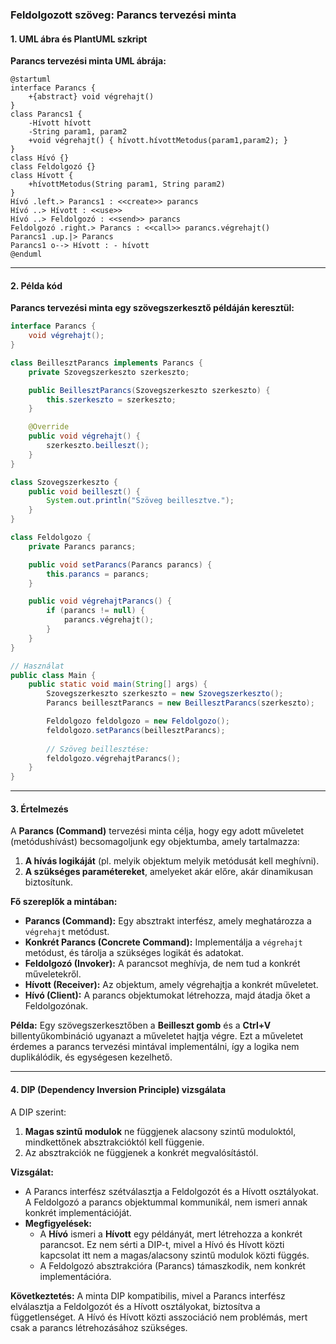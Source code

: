 ### **Feldolgozott szöveg: Parancs tervezési minta**

#### **1. UML ábra és PlantUML szkript**
**Parancs tervezési minta UML ábrája:**

```plantuml
@startuml
interface Parancs {
    +{abstract} void végrehajt()
}
class Parancs1 {
    -Hívott hívott
    -String param1, param2
    +void végrehajt() { hívott.hívottMetodus(param1,param2); }
}
class Hívó {}
class Feldolgozó {}
class Hívott {
    +hívottMetodus(String param1, String param2)
}
Hívó .left.> Parancs1 : <<create>> parancs
Hívó ..> Hívott : <<use>>
Hívó ..> Feldolgozó : <<send>> parancs
Feldolgozó .right.> Parancs : <<call>> parancs.végrehajt()
Parancs1 .up.|> Parancs
Parancs1 o--> Hívott : - hívott
@enduml
```

---

#### **2. Példa kód**
**Parancs tervezési minta egy szövegszerkesztő példáján keresztül:**

```java
interface Parancs {
    void végrehajt();
}

class BeillesztParancs implements Parancs {
    private Szovegszerkeszto szerkeszto;

    public BeillesztParancs(Szovegszerkeszto szerkeszto) {
        this.szerkeszto = szerkeszto;
    }

    @Override
    public void végrehajt() {
        szerkeszto.beilleszt();
    }
}

class Szovegszerkeszto {
    public void beilleszt() {
        System.out.println("Szöveg beillesztve.");
    }
}

class Feldolgozo {
    private Parancs parancs;

    public void setParancs(Parancs parancs) {
        this.parancs = parancs;
    }

    public void végrehajtParancs() {
        if (parancs != null) {
            parancs.végrehajt();
        }
    }
}

// Használat
public class Main {
    public static void main(String[] args) {
        Szovegszerkeszto szerkeszto = new Szovegszerkeszto();
        Parancs beillesztParancs = new BeillesztParancs(szerkeszto);

        Feldolgozo feldolgozo = new Feldolgozo();
        feldolgozo.setParancs(beillesztParancs);
        
        // Szöveg beillesztése:
        feldolgozo.végrehajtParancs();
    }
}
```

---

#### **3. Értelmezés**
A **Parancs (Command)** tervezési minta célja, hogy egy adott műveletet (metódushívást) becsomagoljunk egy objektumba, amely tartalmazza:
1. **A hívás logikáját** (pl. melyik objektum melyik metódusát kell meghívni).
2. **A szükséges paramétereket**, amelyeket akár előre, akár dinamikusan biztosítunk.

**Fő szereplők a mintában:**
- **Parancs (Command):** Egy absztrakt interfész, amely meghatározza a `végrehajt` metódust.
- **Konkrét Parancs (Concrete Command):** Implementálja a `végrehajt` metódust, és tárolja a szükséges logikát és adatokat.
- **Feldolgozó (Invoker):** A parancsot meghívja, de nem tud a konkrét műveletekről.
- **Hívott (Receiver):** Az objektum, amely végrehajtja a konkrét műveletet.
- **Hívó (Client):** A parancs objektumokat létrehozza, majd átadja őket a Feldolgozónak.

**Példa:**
Egy szövegszerkesztőben a **Beilleszt gomb** és a **Ctrl+V** billentyűkombináció ugyanazt a műveletet hajtja végre. Ezt a műveletet érdemes a parancs tervezési mintával implementálni, így a logika nem duplikálódik, és egységesen kezelhető.

---

#### **4. DIP (Dependency Inversion Principle) vizsgálata**
A DIP szerint:
1. **Magas szintű modulok** ne függjenek alacsony szintű moduloktól, mindkettőnek absztrakcióktól kell függenie.
2. Az absztrakciók ne függjenek a konkrét megvalósítástól.

**Vizsgálat:**
- A Parancs interfész szétválasztja a Feldolgozót és a Hívott osztályokat. A Feldolgozó a parancs objektummal kommunikál, nem ismeri annak konkrét implementációját.
- **Megfigyelések:**
  - A **Hívó** ismeri a **Hívott** egy példányát, mert létrehozza a konkrét parancsot. Ez nem sérti a DIP-t, mivel a Hívó és Hívott közti kapcsolat itt nem a magas/alacsony szintű modulok közti függés.
  - A Feldolgozó absztrakcióra (Parancs) támaszkodik, nem konkrét implementációra.

**Következtetés:**
A minta DIP kompatibilis, mivel a Parancs interfész elválasztja a Feldolgozót és a Hívott osztályokat, biztosítva a függetlenséget. A Hívó és Hívott közti asszociáció nem problémás, mert csak a parancs létrehozásához szükséges.